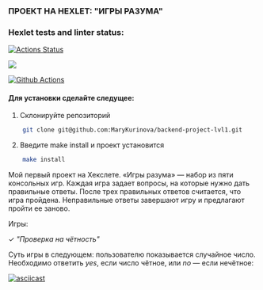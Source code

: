 ### ПРОЕКТ НА HEXLET: "ИГРЫ РАЗУМА"


### Hexlet tests and linter status:
[![Actions Status](https://github.com/MaryKurinova/backend-project-lvl1/workflows/hexlet-check/badge.svg)](https://github.com/MaryKurinova/backend-project-lvl1/actions)

<a href="https://codeclimate.com/github/codeclimate/codeclimate/maintainability"><img src="https://api.codeclimate.com/v1/badges/a99a88d28ad37a79dbf6/maintainability" /></a>

<a href="https://github.com/MaryKurinova/backend-project-lvl1/actions"><img src="https://github.com/MaryKurinova/backend-project-lvl1/workflows/Node%20CI/badge.svg" alt="Github Actions" style="max-width: 100%;"></a></p>

#### Для установки сделайте следущее:
1. Склонируйте репозиторий 
```bash
    git clone git@github.com:MaryKurinova/backend-project-lvl1.git
```
2. Введите make install и проект установится
```bash
    make install
```

Мой первый проект на Хекслете. «Игры разума» — набор из пяти консольных игр. Каждая игра задает вопросы, на которые нужно дать правильные ответы. После трех правильных ответов считается, что игра пройдена. Неправильные ответы завершают игру и предлагают пройти ее заново.
 
Игры:

✓ <i>"Проверка на чётность"</i>

Суть игры в следующем: пользователю показывается случайное число. Необходимо ответить <i>yes</i>, если число чётное, или <i>no</i> — если нечётное:

[![asciicast](https://asciinema.org/a/zZ7lJctzfEZ2TNrXASibY7lQa.svg)](https://asciinema.org/a/zZ7lJctzfEZ2TNrXASibY7lQa)



